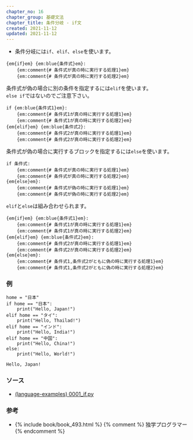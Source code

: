 ```yaml
---
chapter_no: 16
chapter_group: 基礎文法
chapter_title: 条件分岐 - if文
created: 2021-11-12
updated: 2021-11-12
---
```

- 条件分岐には`if`、`elif`、`else`を使います。

```syntax:if文
{em{if}em} {em:blue{条件式}em}:
    {em:comment{# 条件式が真の時に実行する処理1}em}
    {em:comment{# 条件式が真の時に実行する処理2}em}
```

条件式が偽の場合に別の条件を指定するには`elif`を使います。  
`else if`ではないのでご注意下さい。
```syntax:if-elif文
if {em:blue{条件式1}em}:
    {em:comment{# 条件式1が真の時に実行する処理1}em}
    {em:comment{# 条件式1が真の時に実行する処理2}em}
{em{elif}em} {em:blue{条件式2}:
    {em:comment{# 条件式2が真の時に実行する処理1}em}
    {em:comment{# 条件式2が真の時に実行する処理2}em}
```

条件式が偽の場合に実行するブロックを指定するには`else`を使います。
```syntax:if-else文
if 条件式:
    {em:comment{# 条件式が真の時に実行する処理1}em}
    {em:comment{# 条件式が真の時に実行する処理2}em}
{em{else}em}:
    {em:comment{# 条件式が偽の時に実行する処理1}em}
    {em:comment{# 条件式が偽の時に実行する処理2}em}
```

`elif`と`else`は組み合わせられます。
```syntax:if-elif-else文
{em{if}em} {em:blue{条件式1}em}:
    {em:comment{# 条件式1が真の時に実行する処理1}em}
    {em:comment{# 条件式1が真の時に実行する処理2}em}
{em{elif}em} {em:blue{条件式2}em}:
    {em:comment{# 条件式2が真の時に実行する処理1}em}
    {em:comment{# 条件式2が真の時に実行する処理2}em}
{em{else}em}:
    {em:comment{# 条件式1,条件式2がともに偽の時に実行する処理1}em}
    {em:comment{# 条件式1,条件式2がともに偽の時に実行する処理2}em}
```

### 例
```
home = "日本"
if home == "日本":
    print("Hello, Japan!")
elif home == "タイ":
    print("Hello, Thailad!")
elif home == "インド":
    print("Hello, India!")
elif home == "中国":
    print("Hello, China!")
else:
    print("Hello, World!")
```
```output:出力結果
Hello, Japan!
```

### ソース
- [(language-examples) 0001_if.py](https://github.com/fumokmm/language-examples/blob/main/Python/0001_if.py)

### 参考
- {% include book/book_493.html %} {% comment %} 独学プログラマー {% endcomment %}
